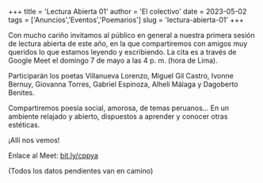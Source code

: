 +++
title = 'Lectura Abierta 01'
author = 'El colectivo'
date = 2023-05-02
tags = ['Anuncios','Eventos','Poemarios']
slug = 'lectura-abierta-01'
+++

Con mucho cariño invitamos al público en general a nuestra primera sesión de lectura abierta de este año, en la que compartiremos con amigos muy queridos lo que estamos leyendo y escribiendo. La cita es a través de Google Meet el domingo 7 de mayo a las 4 p. m. (hora de Lima).

Participarán los poetas Villanueva Lorenzo, Miguel Gil Castro, Ivonne Bernuy, Giovanna Torres, Gabriel Espinoza, Alhelí Málaga y Dagoberto Benites.

Compartiremos poesía social, amorosa, de temas peruanos... En un ambiente relajado y abierto, dispuestos a aprender y conocer otras estéticas.

¡Allí nos vemos!

Enlace al Meet: [bit.ly/cppya](http://bit.ly/cppya)

(Todos los datos pendientes van en camino)